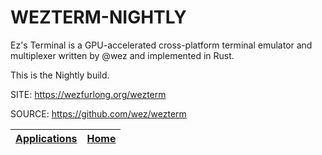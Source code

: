 # WEZTERM-NIGHTLY

 Ez's Terminal is a GPU-accelerated cross-platform terminal  emulator and multiplexer written by @wez and implemented  in Rust.
 
 This is the Nightly build.
 
 SITE: https://wezfurlong.org/wezterm

 SOURCE: https://github.com/wez/wezterm

 | [Applications](https://portable-linux-apps.github.io/apps.html) | [Home](https://portable-linux-apps.github.io)
 | --- | --- |
